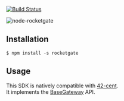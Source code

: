 [![Build Status](https://travis-ci.org/continuous-software/node-rocketgate.svg?branch=master)](https://travis-ci.org/continuous-software/node-rocketgate)

![node-rocketgate](http://rocketgate.com/images/logo_rocketgate.png)

## Installation ##

    $ npm install -s rocketgate

## Usage

This SDK is natively compatible with [42-cent](https://github.com/continuous-software/42-cent).  
It implements the [BaseGateway](https://github.com/continuous-software/42-cent-base) API.
